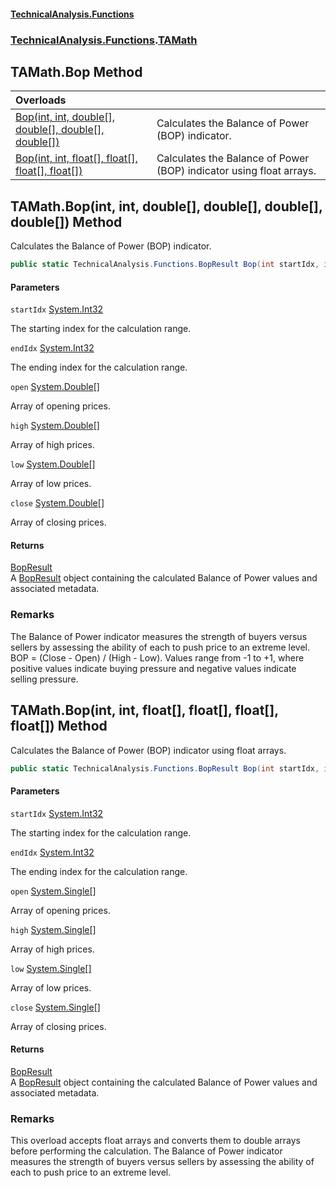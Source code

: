 #### [TechnicalAnalysis\.Functions](Atypical.TechnicalAnalysis.Functions.md 'Atypical\.TechnicalAnalysis\.Functions')
### [TechnicalAnalysis\.Functions](Atypical.TechnicalAnalysis.Functions.md#TechnicalAnalysis.Functions 'TechnicalAnalysis\.Functions').[TAMath](TAMath.md 'TechnicalAnalysis\.Functions\.TAMath')

## TAMath\.Bop Method

| Overloads | |
| :--- | :--- |
| [Bop\(int, int, double\[\], double\[\], double\[\], double\[\]\)](TAMath.Bop.md#TechnicalAnalysis.Functions.TAMath.Bop(int,int,double[],double[],double[],double[]) 'TechnicalAnalysis\.Functions\.TAMath\.Bop\(int, int, double\[\], double\[\], double\[\], double\[\]\)') | Calculates the Balance of Power \(BOP\) indicator\. |
| [Bop\(int, int, float\[\], float\[\], float\[\], float\[\]\)](TAMath.Bop.md#TechnicalAnalysis.Functions.TAMath.Bop(int,int,float[],float[],float[],float[]) 'TechnicalAnalysis\.Functions\.TAMath\.Bop\(int, int, float\[\], float\[\], float\[\], float\[\]\)') | Calculates the Balance of Power \(BOP\) indicator using float arrays\. |

<a name='TechnicalAnalysis.Functions.TAMath.Bop(int,int,double[],double[],double[],double[])'></a>

## TAMath\.Bop\(int, int, double\[\], double\[\], double\[\], double\[\]\) Method

Calculates the Balance of Power \(BOP\) indicator\.

```csharp
public static TechnicalAnalysis.Functions.BopResult Bop(int startIdx, int endIdx, double[] open, double[] high, double[] low, double[] close);
```
#### Parameters

<a name='TechnicalAnalysis.Functions.TAMath.Bop(int,int,double[],double[],double[],double[]).startIdx'></a>

`startIdx` [System\.Int32](https://docs.microsoft.com/en-us/dotnet/api/System.Int32 'System\.Int32')

The starting index for the calculation range\.

<a name='TechnicalAnalysis.Functions.TAMath.Bop(int,int,double[],double[],double[],double[]).endIdx'></a>

`endIdx` [System\.Int32](https://docs.microsoft.com/en-us/dotnet/api/System.Int32 'System\.Int32')

The ending index for the calculation range\.

<a name='TechnicalAnalysis.Functions.TAMath.Bop(int,int,double[],double[],double[],double[]).open'></a>

`open` [System\.Double](https://docs.microsoft.com/en-us/dotnet/api/System.Double 'System\.Double')[\[\]](https://docs.microsoft.com/en-us/dotnet/api/System.Array 'System\.Array')

Array of opening prices\.

<a name='TechnicalAnalysis.Functions.TAMath.Bop(int,int,double[],double[],double[],double[]).high'></a>

`high` [System\.Double](https://docs.microsoft.com/en-us/dotnet/api/System.Double 'System\.Double')[\[\]](https://docs.microsoft.com/en-us/dotnet/api/System.Array 'System\.Array')

Array of high prices\.

<a name='TechnicalAnalysis.Functions.TAMath.Bop(int,int,double[],double[],double[],double[]).low'></a>

`low` [System\.Double](https://docs.microsoft.com/en-us/dotnet/api/System.Double 'System\.Double')[\[\]](https://docs.microsoft.com/en-us/dotnet/api/System.Array 'System\.Array')

Array of low prices\.

<a name='TechnicalAnalysis.Functions.TAMath.Bop(int,int,double[],double[],double[],double[]).close'></a>

`close` [System\.Double](https://docs.microsoft.com/en-us/dotnet/api/System.Double 'System\.Double')[\[\]](https://docs.microsoft.com/en-us/dotnet/api/System.Array 'System\.Array')

Array of closing prices\.

#### Returns
[BopResult](BopResult.md 'TechnicalAnalysis\.Functions\.BopResult')  
A [BopResult](BopResult.md 'TechnicalAnalysis\.Functions\.BopResult') object containing the calculated Balance of Power values
and associated metadata\.

### Remarks
The Balance of Power indicator measures the strength of buyers versus sellers by assessing
the ability of each to push price to an extreme level\. BOP = \(Close \- Open\) / \(High \- Low\)\.
Values range from \-1 to \+1, where positive values indicate buying pressure and negative values
indicate selling pressure\.

<a name='TechnicalAnalysis.Functions.TAMath.Bop(int,int,float[],float[],float[],float[])'></a>

## TAMath\.Bop\(int, int, float\[\], float\[\], float\[\], float\[\]\) Method

Calculates the Balance of Power \(BOP\) indicator using float arrays\.

```csharp
public static TechnicalAnalysis.Functions.BopResult Bop(int startIdx, int endIdx, float[] open, float[] high, float[] low, float[] close);
```
#### Parameters

<a name='TechnicalAnalysis.Functions.TAMath.Bop(int,int,float[],float[],float[],float[]).startIdx'></a>

`startIdx` [System\.Int32](https://docs.microsoft.com/en-us/dotnet/api/System.Int32 'System\.Int32')

The starting index for the calculation range\.

<a name='TechnicalAnalysis.Functions.TAMath.Bop(int,int,float[],float[],float[],float[]).endIdx'></a>

`endIdx` [System\.Int32](https://docs.microsoft.com/en-us/dotnet/api/System.Int32 'System\.Int32')

The ending index for the calculation range\.

<a name='TechnicalAnalysis.Functions.TAMath.Bop(int,int,float[],float[],float[],float[]).open'></a>

`open` [System\.Single](https://docs.microsoft.com/en-us/dotnet/api/System.Single 'System\.Single')[\[\]](https://docs.microsoft.com/en-us/dotnet/api/System.Array 'System\.Array')

Array of opening prices\.

<a name='TechnicalAnalysis.Functions.TAMath.Bop(int,int,float[],float[],float[],float[]).high'></a>

`high` [System\.Single](https://docs.microsoft.com/en-us/dotnet/api/System.Single 'System\.Single')[\[\]](https://docs.microsoft.com/en-us/dotnet/api/System.Array 'System\.Array')

Array of high prices\.

<a name='TechnicalAnalysis.Functions.TAMath.Bop(int,int,float[],float[],float[],float[]).low'></a>

`low` [System\.Single](https://docs.microsoft.com/en-us/dotnet/api/System.Single 'System\.Single')[\[\]](https://docs.microsoft.com/en-us/dotnet/api/System.Array 'System\.Array')

Array of low prices\.

<a name='TechnicalAnalysis.Functions.TAMath.Bop(int,int,float[],float[],float[],float[]).close'></a>

`close` [System\.Single](https://docs.microsoft.com/en-us/dotnet/api/System.Single 'System\.Single')[\[\]](https://docs.microsoft.com/en-us/dotnet/api/System.Array 'System\.Array')

Array of closing prices\.

#### Returns
[BopResult](BopResult.md 'TechnicalAnalysis\.Functions\.BopResult')  
A [BopResult](BopResult.md 'TechnicalAnalysis\.Functions\.BopResult') object containing the calculated Balance of Power values
and associated metadata\.

### Remarks
This overload accepts float arrays and converts them to double arrays before performing the calculation\.
The Balance of Power indicator measures the strength of buyers versus sellers by assessing
the ability of each to push price to an extreme level\.
